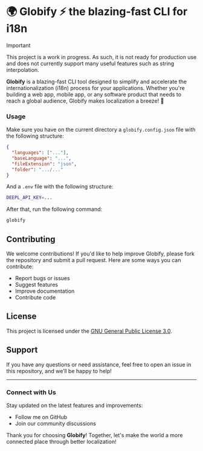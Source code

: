 # 🌍 Globify ⚡ the blazing-fast CLI for i18n

> [!IMPORTANT]
> This project is a work in progress. As such, it is not ready for production use and does not currently support many
> useful features such as string interpolation.

**Globify** is a blazing-fast CLI tool designed to simplify and accelerate the internationalization (i18n) process for
your applications. Whether you're building a web app, mobile app, or any software product that needs to reach a global
audience, Globify makes localization a breeze! 🚀

### Usage

Make sure you have on the current directory a `globify.config.json` file with the following structure:

```json
{
  "languages": ["..."],
  "baseLanguage": "...",
  "fileExtension": "json",
  "folder": ".../..."
}
```

And a `.env` file with the following structure:

```bash
DEEPL_API_KEY=...
```

After that, run the following command:

```bash
globify
```

## Contributing

We welcome contributions! If you'd like to help improve Globify, please fork the repository and submit a pull request.
Here are some ways you can contribute:

- Report bugs or issues
- Suggest features
- Improve documentation
- Contribute code

## License

This project is licensed under the [GNU General Public License 3.0](license.md).

## Support

If you have any questions or need assistance, feel free to open an issue in this repository, and we’ll be happy to help!

---

### Connect with Us

Stay updated on the latest features and improvements:

- Follow me on GitHub
- Join our community discussions

Thank you for choosing **Globify**! Together, let's make the world a more connected place through better localization!
